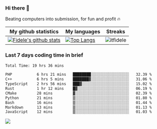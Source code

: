 ### Hi there 👋
<p>Beating computers into submission, for fun and profit 🔥</p>

|My github statistics|My languages|Streaks|
|-|-|-|
|[![Fidele's github stats](https://github-readme-stats.vercel.app/api?username=itfidele&count_private=true&show_icons=true&theme=dark&hide_title=true)](https://github.com/itfidele)|[![Top Langs](https://github-readme-stats.vercel.app/api/top-langs/?username=itfidele&show_icons=true&langs_count=8&theme=dark&layout=compact&hide_title=true)](https://github.com/itfidele)|![itfidele](https://github-readme-streak-stats.herokuapp.com/?user=itfidele&theme=dark)

### Last 7 days coding time in brief
<!--START_SECTION:waka-->

```txt
Total Time: 19 hrs 36 mins

PHP           6 hrs 21 mins   ████████░░░░░░░░░░░░░░░░░   32.39 %
C++           6 hrs 5 mins    ███████▓░░░░░░░░░░░░░░░░░   31.06 %
TypeScript    2 hrs 56 mins   ███▓░░░░░░░░░░░░░░░░░░░░░   15.02 %
Rust          1 hr 12 mins    █▓░░░░░░░░░░░░░░░░░░░░░░░   06.19 %
CMake         28 mins         ▓░░░░░░░░░░░░░░░░░░░░░░░░   02.39 %
Python        21 mins         ▒░░░░░░░░░░░░░░░░░░░░░░░░   01.80 %
Bash          16 mins         ▒░░░░░░░░░░░░░░░░░░░░░░░░   01.44 %
Markdown      13 mins         ▒░░░░░░░░░░░░░░░░░░░░░░░░   01.13 %
JavaScript    12 mins         ▒░░░░░░░░░░░░░░░░░░░░░░░░   01.03 %
```

<!--END_SECTION:waka-->

![](https://komarev.com/ghpvc/?username=itfidele)
